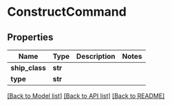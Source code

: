 # ConstructCommand

## Properties
Name | Type | Description | Notes
------------ | ------------- | ------------- | -------------
**ship_class** | **str** |  | 
**type** | **str** |  | 

[[Back to Model list]](../README.md#documentation-for-models) [[Back to API list]](../README.md#documentation-for-api-endpoints) [[Back to README]](../README.md)


